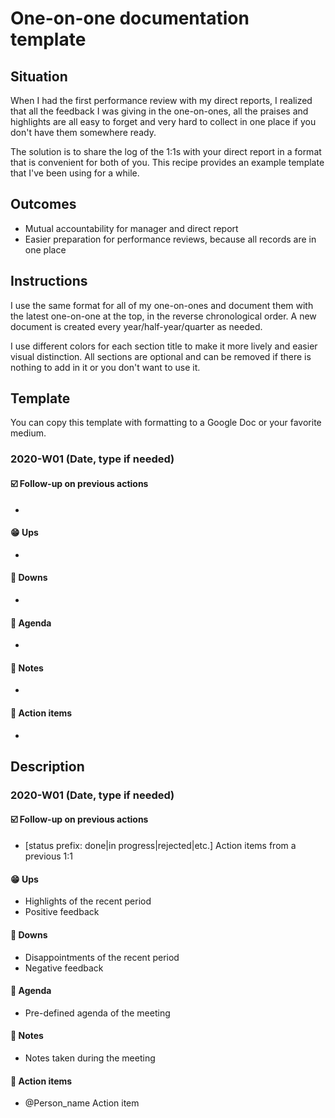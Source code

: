 # One-on-one documentation template

## Situation

When I had the first performance review with my direct reports, I realized that all the feedback I was giving in the one-on-ones, all the praises and highlights are all easy to forget and very hard to collect in one place if you don't have them somewhere ready.

The solution is to share the log of the 1:1s with your direct report in a format that is convenient for both of you. This recipe provides an example template that I've been using for a while.

## Outcomes

- Mutual accountability for manager and direct report
- Easier preparation for performance reviews, because all records are in one place

## Instructions

I use the same format for all of my one-on-ones and document them with the latest one-on-one at the top, in the reverse chronological order. A new document is created every year/half-year/quarter as needed.

I use different colors for each section title to make it more lively and easier visual distinction. All sections are optional and can be removed if there is nothing to add in it or you don't want to use it.

## Template

You can copy this template with formatting to a Google Doc or your favorite medium.

### 2020-W01 (Date, type if needed)

#### ☑️ Follow-up on previous actions

- 

#### 😁 Ups

- 

#### 🙁 Downs

- 

#### 📆 Agenda

- 

#### 📝 Notes

- 

#### 🎯 Action items

- 


## Description

### 2020-W01 (Date, type if needed)

#### ☑️ Follow-up on previous actions

- [status prefix: done|in progress|rejected|etc.] Action items from a previous 1:1

#### 😁 Ups

- Highlights of the recent period
- Positive feedback

#### 🙁 Downs

- Disappointments of the recent period
- Negative feedback

#### 📆 Agenda

- Pre-defined agenda of the meeting

#### 📝 Notes

- Notes taken during the meeting

#### 🎯 Action items

- @Person_name Action item
